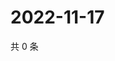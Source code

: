 # 2022-11-17

共 0 条

<!-- BEGIN WEIBO -->
<!-- 最后更新时间 Thu Nov 17 2022 01:04:42 GMT+0800 (China Standard Time) -->

<!-- END WEIBO -->
